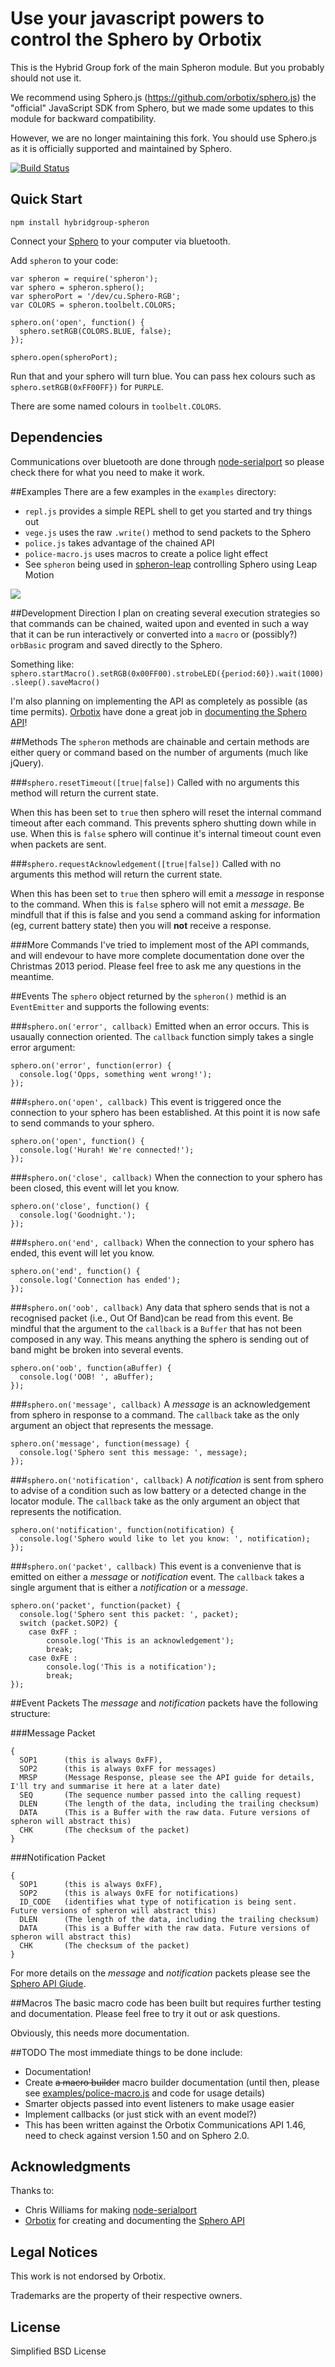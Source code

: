 # Use your javascript powers to control the Sphero by Orbotix

This is the Hybrid Group fork of the main Spheron module. But you probably should not use it.

We recommend using Sphero.js (https://github.com/orbotix/sphero.js) the "official" JavaScript SDK from Sphero, but we made some updates to this module for backward compatibility.

However, we are no longer maintaining this fork. You should use Sphero.js as it is officially supported and maintained by Sphero.

[![Build Status](https://travis-ci.org/hybridgroup/spheron.png?branch=master)](https://travis-ci.org/hybridgroup/spheron)

## Quick Start

    npm install hybridgroup-spheron

Connect your [Sphero](http://gosphero.com) to your computer via bluetooth.

Add `spheron` to your code:

```
var spheron = require('spheron');
var sphero = spheron.sphero();
var spheroPort = '/dev/cu.Sphero-RGB';
var COLORS = spheron.toolbelt.COLORS;

sphero.on('open', function() {
  sphero.setRGB(COLORS.BLUE, false);
});

sphero.open(spheroPort);
```

Run that and your sphero will turn blue. You can pass hex colours such as `sphero.setRGB(0xFF00FF})` for `PURPLE`.

There are some named colours in `toolbelt.COLORS`.

## Dependencies
Communications over bluetooth are done through [node-serialport](https://github.com/voodootikigod/node-serialport) so
please check there for what you need to make it work.

##Examples
There are a few examples in the `examples` directory:

* `repl.js` provides a simple REPL shell to get you started and try things out
* `vege.js` uses the raw `.write()` method to send packets to the Sphero
* `police.js` takes advantage of the chained API
* `police-macro.js` uses macros to create a police light effect
* See `spheron` being used in [spheron-leap](https://github.com/alchemycs/spheron-leap) controlling Sphero using Leap Motion

[![](http://img.youtube.com/vi/3ratT1yCnow/0.jpg)](http://www.youtube.com/watch?v=3ratT1yCnow&feature=share&list=UUKZdVrHYWr7rVNKbs9_fXnw)


##Development Direction
I plan on creating several execution strategies so that commands can be chained, waited upon and evented in such a way
that it can be run interactively or converted into a `macro` or (possibly?) `orbBasic` program and saved directly to
the Sphero.

Something like: `sphero.startMacro().setRGB(0x00FF00).strobeLED({period:60}).wait(1000).sleep().saveMacro()`

I'm also planning on implementing the API as completely as possible (as time permits). [Orbotix](https://www.gosphero.com/company/) have
done a great job in [documenting the Sphero API](https://github.com/orbotix/DeveloperResources)!

##Methods
The `spheron` methods are chainable and certain methods are either query or command based on the number of arguments (much like jQuery).

###`sphero.resetTimeout([true|false])`
Called with no arguments this method will return the current state.

When this has been set to `true` then sphero will reset the internal command timeout after each command. This prevents sphero shutting down while in use. When this is `false` sphero will continue it's internal timeout count even when packets are sent.

###`sphero.requestAcknowledgement([true|false])`
Called with no arguments this method will return the current state.

When this has been set to `true` then sphero will emit a *message* in response to the command. When this is `false` sphero will not emit a *message*. Be mindfull that if this is false and you send a command asking for information (eg, current battery state) then you will **not** receive a response.

###More Commands
I've tried to implement most of the API commands, and will endevour to have more complete documentation done over the Christmas 2013 period. Please feel free to ask me any questions in the meantime.


##Events
The `sphero` object returned by the `spheron()` methid is an `EventEmitter` and supports the following events:

###`sphero.on('error', callback)`
Emitted when an error occurs. This is usaually connection oriented. The `callback` function simply takes a single error argument:

```
sphero.on('error', function(error) {
  console.log('Opps, something went wrong!');
});
```

###`sphero.on('open', callback)`
This event is triggered once the connection to your sphero has been established. At this point it is now safe to send commands to your sphero.

```
sphero.on('open', function() {
  console.log('Hurah! We're connected!');
});
```

###`sphero.on('close', callback)`
When the connection to your sphero has been closed, this event will let you know.

```
sphero.on('close', function() {
  console.log('Goodnight.');
});
```

###`sphero.on('end', callback)`
When the connection to your sphero has ended, this event will let you know.

```
sphero.on('end', function() {
  console.log('Connection has ended');
});
```

###`sphero.on('oob', callback)`
Any data that sphero sends that is not a recognised packet (i.e., Out Of Band)can be read from this event. Be mindful that the argument to the `callback` is a `Buffer` that has not been composed in any way. This means anything the sphero is sending out of band might be broken into several events.

```
sphero.on('oob', function(aBuffer) {
  console.log('OOB! ', aBuffer);
});
```


###`sphero.on('message', callback)`
A *message* is an acknowledgement from sphero in response to a command. The `callback` take as the only argument an object that represents the message.

```
sphero.on('message', function(message) {
  console.log('Sphero sent this message: ', message);
});
```

###`sphero.on('notification', callback)`
A *notification* is sent from sphero to advise of a condition such as low battery or a detected change in the locator module. The `callback` take as the only argument an object that represents the notification.

```
sphero.on('notification', function(notification) {
  console.log('Sphero would like to let you know: ', notification);
});
```

###`sphero.on('packet', callback)`
This event is a convenienve that is emitted on either a *message* or *notification* event. The `callback` takes a single argument that is either a *notification* or a *message*.

```
sphero.on('packet', function(packet) {
  console.log('Sphero sent this packet: ', packet);
  switch (packet.SOP2) {
    case 0xFF :
    	console.log('This is an acknowledgement');
    	break;
    case 0xFE :
    	console.log('This is a notification');
    	break;
});
```

##Event Packets
The *message* and *notification* packets have the following structure:

###Message Packet
```
{
  SOP1		(this is always 0xFF),
  SOP2		(this is always 0xFF for messages)
  MRSP		(Message Response, please see the API guide for details, I'll try and summarise it here at a later date)
  SEQ		(The sequence number passed into the calling request)
  DLEN		(The length of the data, including the trailing checksum)
  DATA		(This is a Buffer with the raw data. Future versions of spheron will abstract this)
  CHK		(The checksum of the packet)
}
```

###Notification Packet
```
{
  SOP1		(this is always 0xFF),
  SOP2		(this is always 0xFE for notifications)
  ID_CODE	(identifies what type of notification is being sent. Future versions of spheron will abstract this)
  DLEN		(The length of the data, including the trailing checksum)
  DATA		(This is a Buffer with the raw data. Future versions of spheron will abstract this)
  CHK		(The checksum of the packet)
}
```

For more details on the *message* and *notification* packets please see the [Sphero API Giude](https://github.com/orbotix/DeveloperResources/blob/ab81f775274494082b63422a41db22685b003c6f/docs/Sphero_API_1.46.pdf?raw=true).

##Macros
The basic macro code has been built but requires further testing and documentation. Please feel free to try it out or ask questions.

Obviously, this needs more documentation.

##TODO
The most immediate things to be done include:

* Documentation!
* Create <strike>a macro builder</strike> macro builder documentation (until then, please see [examples/police-macro.js](examples/police-macro.js) and code for usage details)
* Smarter objects passed into event listeners to make usage easier
* Implement callbacks (or just stick with an event model?)
* This has been written against the Orbotix Communications API 1.46, need to check against version 1.50 and on Sphero 2.0.

## Acknowledgments

Thanks to:

* Chris Williams for making [node-serialport](https://github.com/voodootikigod/node-serialport)
* [Orbotix](https://www.gosphero.com/company/) for creating and documenting the [Sphero API](https://github.com/orbotix/DeveloperResources)

## Legal Notices
This work is not endorsed by Orbotix.

Trademarks are the property of their respective owners.

## License

Simplified BSD License
